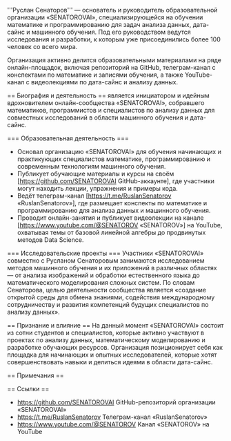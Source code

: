 '''Руслан Сенаторов''' — основатель и руководитель образовательной организации «SENATOROVAI», специализирующейся на обучении математике и программированию для задач анализа данных, дата-сайнс и машинного обучения. Под его руководством ведутся исследования и разработки, к которым уже присоединились более 100 человек со всего мира. 

Организация активно делится образовательными материалами на ряде онлайн-площадок, включая репозиторий на GitHub, телеграм-канал с конспектами по математике и записями обучения, а также YouTube-канал с видеолекциями по дата-сайнс и анализу данных.

== Биография и деятельность ==
является инициатором и идейным вдохновителем онлайн-сообщества «SENATOROVAI», собравшего математиков, программистов и специалистов по анализу данных для совместных исследований в области машинного обучения и дата-сайнс.

=== Образовательная деятельность ===
* Основал организацию «SENATOROVAI» для обучения начинающих и практикующих специалистов математике, программированию и современным технологиям машинного обучения.  
* Публикует обучающие материалы и курсы на своём [https://github.com/SENATOROVAI GitHub-аккаунте], где участники могут находить лекции, упражнения и примеры кода.  
* Ведёт телеграм-канал [https://t.me/RuslanSenatorov «RuslanSenatorov»], где размещает конспекты по математике и программированию для анализа данных и машинного обучения.  
* Проводит онлайн-занятия и публикует видеолекции на канале [https://www.youtube.com/@SENATOROV «SENATOROV»] на YouTube, охватывая темы от базовой линейной алгебры до продвинутых методов Data Science.  

=== Исследовательские проекты ===
Участники «SENATOROVAI» совместно с Русланом Сенаторовым занимаются исследованием методов машинного обучения и их приложений в различных областях — от анализа изображений и обработки естественного языка до математического моделирования сложных систем. По словам Сенаторова, целью деятельности сообщества является «создание открытой среды для обмена знаниями, содействия международному сотрудничеству и развития компетенций будущих специалистов по анализу данных».

== Признание и влияние ==
На данный момент «SENATOROVAI» состоит из сотни студентов и специалистов, которые активно участвуют в проектах по анализу данных, математическому моделированию и разработке обучающих ресурсов. Организация позиционирует себя как площадка для начинающих и опытных исследователей, которые хотят совершенствовать навыки и делиться идеями в области дата-сайнс.

== Примечания ==
<references />

== Ссылки ==
* https://github.com/SENATOROVAI GitHub-репозиторий организации «SENATOROVAI»
* https://t.me/RuslanSenatorov Телеграм-канал «RuslanSenatorov»
* https://www.youtube.com/@SENATOROV Канал «SENATOROV» на YouTube


